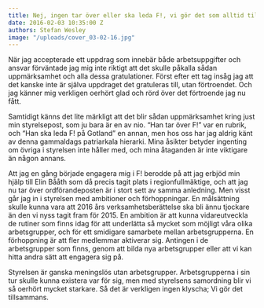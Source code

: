```yaml
---
title: Nej, ingen tar över eller ska leda F!, vi gör det som alltid tillsammans
date: 2016-02-03 10:35:00 Z
authors: Stefan Wesley
image: "/uploads/cover_03-02-16.jpg"
---
```


När jag accepterade ett uppdrag som innebär både arbetsuppgifter och ansvar förväntade jag mig inte riktigt att det skulle påkalla sådan uppmärksamhet och alla dessa gratulationer. Först efter ett tag insåg jag att det kanske inte är själva uppdraget det gratuleras till, utan förtroendet. Och jag känner mig verkligen oerhört glad och rörd över det förtroende jag nu fått.

Samtidigt känns det lite märkligt att det blir sådan uppmärksamhet kring just min styrelsepost, som ju bara är en av nio. “Han tar över F!” var en rubrik, och “Han ska leda F! på Gotland” en annan, men hos oss har jag aldrig känt av denna gammaldags patriarkala hierarki. Mina åsikter betyder ingenting om övriga i styrelsen inte håller med, och mina åtaganden är inte viktigare än någon annans.

Att jag en gång började engagera mig i F! berodde på att jag erbjöd min hjälp till Elin Bååth som då precis tagit plats i regionfullmäktige, och att jag nu tar över ordförandeposten är i stort sett av samma anledning. Men visst går jag in i styrelsen med ambitioner och förhoppningar. En målsättning skulle kunna vara att 2016 års verksamhetsberättelse ska bli ännu tjockare än den vi nyss tagit fram för 2015. En ambition är att kunna vidareutveckla de rutiner som finns idag för att underlätta så mycket som möjligt våra olika arbetsgrupper, och för ett smidigare samarbete mellan arbetsgrupperna. En förhoppning är att fler medlemmar aktiverar sig. Antingen i de arbetsgrupper som finns, genom att bilda nya arbetsgrupper eller att vi kan hitta andra sätt att engagera sig på.

Styrelsen är ganska meningslös utan arbetsgrupper. Arbetsgrupperna i sin tur skulle kunna existera var för sig, men med styrelsens samordning blir vi så oerhört mycket starkare. Så det är verkligen ingen klyscha; Vi gör det tillsammans.
